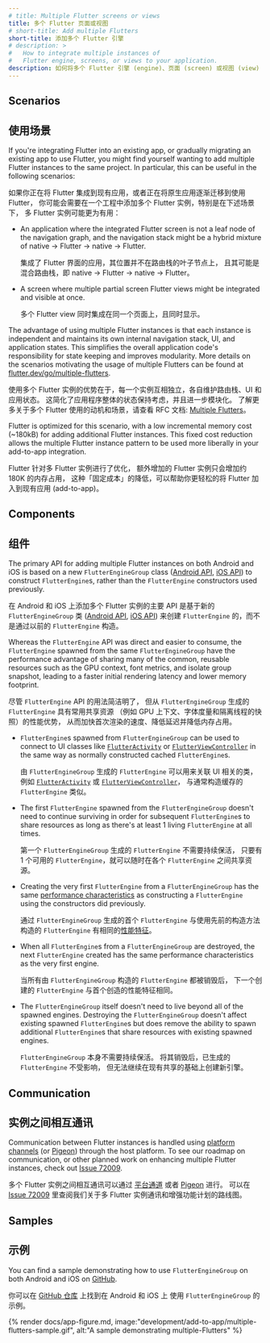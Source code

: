 ```yaml
---
# title: Multiple Flutter screens or views
title: 多个 Flutter 页面或视图
# short-title: Add multiple Flutters
short-title: 添加多个 Flutter 引擎
# description: >
#   How to integrate multiple instances of 
#   Flutter engine, screens, or views to your application.
description: 如何将多个 Flutter 引擎 (engine)、页面 (screen) 或视图 (view) 添加到你的应用中（实验性）。
---
```


## Scenarios

## 使用场景

If you're integrating Flutter into an existing app,
or gradually migrating an existing app to use Flutter,
you might find yourself wanting to add multiple
Flutter instances to the same project.
In particular, this can be useful in the
following scenarios:

如果你正在将 Flutter 集成到现有应用，或者正在将原生应用逐渐迁移到使用 Flutter，
你可能会需要在一个工程中添加多个 Flutter 实例，特别是在下述场景下，
多 Flutter 实例可能更为有用：

* An application where the integrated Flutter screen is not a leaf node of
  the navigation graph, and the navigation stack might be a hybrid mixture of
  native -> Flutter -> native -> Flutter.

  集成了 Flutter 界面的应用，其位置并不在路由栈的叶子节点上，
  且其可能是混合路由栈，即 native -> Flutter -> native -> Flutter。

* A screen where multiple partial screen Flutter views might be integrated
  and visible at once.

  多个 Flutter view 同时集成在同一个页面上，且同时显示。

The advantage of using multiple Flutter instances is that each
instance is independent and maintains its own internal navigation
stack, UI, and application states. This simplifies the overall application code's
responsibility for state keeping and improves modularity. More details on the
scenarios motivating the usage of multiple Flutters can be found at
[flutter.dev/go/multiple-flutters][].

使用多个 Flutter 实例的优势在于，每一个实例互相独立，各自维护路由栈、UI 和应用状态。
这简化了应用程序整体的状态保持考虑，并且进一步模块化。
了解更多关于多个 Flutter 使用的动机和场景，请查看
RFC 文档: [Multiple Flutters]({{site.flutter-files-cn}}/flutter-design-docs/Multiple_Flutters.pdf)。

Flutter is optimized for this scenario, with a low incremental
memory cost (~180kB) for adding additional Flutter instances. This fixed cost
reduction allows the multiple Flutter instance pattern to be used more liberally
in your add-to-app integration.

Flutter 针对多 Flutter 实例进行了优化，
额外增加的 Flutter 实例只会增加约 180K 的内存占用，
这种「固定成本」的降低，可以帮助你更轻松的将 Flutter 加入到现有应用 (add-to-app)。

## Components

## 组件

The primary API for adding multiple Flutter instances on both Android and iOS
is based on a new `FlutterEngineGroup` class ([Android API][], [iOS API][])
to construct `FlutterEngine`s, rather than the `FlutterEngine`
constructors used previously.

在 Android 和 iOS 上添加多个 Flutter 实例的主要 API
是基于新的 `FlutterEngineGroup` 类 ([Android API][], [iOS API][])
来创建 `FlutterEngine` 的，而不是通过以前的 `FlutterEngine` 构造。

Whereas the `FlutterEngine` API was direct and easier to consume, the
`FlutterEngine` spawned from the same `FlutterEngineGroup` have the performance
advantage of sharing many of the common, reusable resources such as the GPU
context, font metrics, and isolate group snapshot, leading to a faster initial
rendering latency and lower memory footprint.

尽管 `FlutterEngine` API 的用法简洁明了，
但从 `FlutterEngineGroup` 生成的 `FlutterEngine` 具有常用共享资源
（例如 GPU 上下文、字体度量和隔离线程的快照）的性能优势，
从而加快首次渲染的速度、降低延迟并降低内存占用。

* `FlutterEngine`s spawned from `FlutterEngineGroup` can be used to
   connect to UI classes like [`FlutterActivity`][] or [`FlutterViewController`][]
   in the same way as normally constructed cached `FlutterEngine`s.

  由 `FlutterEngineGroup` 生成的 `FlutterEngine` 可以用来关联 UI 相关的类，
  例如 [`FlutterActivity`][] 或 [`FlutterViewController`][]，
  与通常构造缓存的 `FlutterEngine` 类似。

* The first `FlutterEngine` spawned from the `FlutterEngineGroup` doesn't need
  to continue surviving in order for subsequent `FlutterEngine`s to share
  resources as long as there's at least 1 living `FlutterEngine` at all
  times.

  第一个 `FlutterEngineGroup` 生成的 `FlutterEngine` 不需要持续保活，
  只要有 1 个可用的 `FlutterEngine`，就可以随时在各个 `FlutterEngine` 之间共享资源。

* Creating the very first `FlutterEngine` from a `FlutterEngineGroup` has
  the same [performance characteristics][] as constructing a
  `FlutterEngine` using the constructors did previously.

  通过 `FlutterEngineGroup` 生成的首个 `FlutterEngine` 与使用先前的构造方法构造的
  `FlutterEngine` 有相同的[性能特征][performance characteristics]。

* When all `FlutterEngine`s from a `FlutterEngineGroup` are destroyed, the next
  `FlutterEngine` created has the same performance characteristics as the very
  first engine.

  当所有由 `FlutterEngineGroup` 构造的 `FlutterEngine` 都被销毁后，
  下一个创建的 `FlutterEngine` 与首个创造的性能特征相同。

* The `FlutterEngineGroup` itself doesn't need to live beyond all of the spawned
  engines. Destroying the `FlutterEngineGroup` doesn't affect existing spawned
  `FlutterEngine`s but does remove the ability to spawn additional
  `FlutterEngine`s that share resources with existing spawned engines.

  `FlutterEngineGroup` 本身不需要持续保活。
  将其销毁后，已生成的 `FlutterEngine` 不受影响，
  但无法继续在现有共享的基础上创建新引擎。

## Communication

## 实例之间相互通讯

Communication between Flutter instances is handled using [platform channels][]
(or [Pigeon][]) through the host platform. To see our roadmap on communication,
or other planned work on enhancing multiple Flutter instances, check out
[Issue 72009][].

多个 Flutter 实例之间相互通讯可以通过 [平台通道][platform channels] 或者 [Pigeon][] 进行。
可以在 [Issue 72009][] 里查阅我们关于多 Flutter 实例通讯和增强功能计划的路线图。

## Samples

## 示例

You can find a sample demonstrating how to use `FlutterEngineGroup`
on both Android and iOS on [GitHub][].

你可以在 [GitHub 仓库][GitHub] 上找到在 Android 和 iOS 上
使用 `FlutterEngineGroup` 的示例。

{% render docs/app-figure.md, image:"development/add-to-app/multiple-flutters-sample.gif", alt:"A sample demonstrating multiple-Flutters" %}

[GitHub]: {{site.repo.samples}}/tree/main/add_to_app/multiple_flutters
[`FlutterActivity`]: {{site.api}}/javadoc/io/flutter/embedding/android/FlutterActivity.html
[`FlutterViewController`]: {{site.api}}/ios-embedder/interface_flutter_view_controller.html
[performance characteristics]: /add-to-app/performance
[flutter.dev/go/multiple-flutters]: /go/multiple-flutters
[Issue 72009]: {{site.repo.flutter}}/issues/72009
[Pigeon]: {{site.pub}}/packages/pigeon
[platform channels]: /platform-integration/platform-channels
[Android API]: https://cs.opensource.google/flutter/engine/+/main:shell/platform/android/io/flutter/embedding/engine/FlutterEngineGroup.java
[iOS API]: https://cs.opensource.google/flutter/engine/+/main:shell/platform/darwin/ios/framework/Headers/FlutterEngineGroup.h
